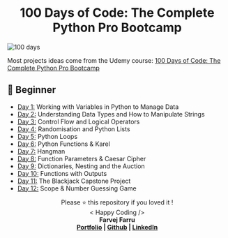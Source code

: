 <h1 align="center">100 Days of Code: The Complete Python Pro Bootcamp </h1>

![100 days](https://github.com/user-attachments/assets/6faa1810-4c0d-49ec-a14e-33c9126c0fc5)


Most projects ideas come from the Udemy course: [100 Days of Code: The Complete Python Pro Bootcamp](https://www.udemy.com/course/100-days-of-code/)


## 🔰 Beginner 
- [Day 1:](https://github.com/farvejfaru/100-Days-of-Python-Code/tree/main/Day%201) Working with Variables in Python to Manage Data
- [Day 2:](https://github.com/farvejfaru/100-Days-of-Python-Code/tree/main/Day%202) Understanding Data Types and How to Manipulate Strings
- [Day 3:](https://github.com/farvejfaru/100-Days-of-Python-Code/tree/main/Day%203) Control Flow and Logical Operators
- [Day 4:](https://github.com/farvejfaru/100-Days-of-Python-Code/tree/main/Day%204) Randomisation and Python Lists
- [Day 5:](https://github.com/farvejfaru/100-Days-of-Python-Code/tree/main/Day%205) Python Loops
- [Day 6:](https://github.com/farvejfaru/100-Days-of-Python-Code/tree/main/Day%206) Python Functions & Karel
- [Day 7:](https://github.com/farvejfaru/100-Days-of-Python-Code/tree/main/Day%207) Hangman
- [Day 8:](https://github.com/farvejfaru/100-Days-of-Python-Code/tree/main/Day%208) Function Parameters & Caesar Cipher
- [Day 9:](https://github.com/farvejfaru/100-Days-of-Python-Code/tree/main/Day%209) Dictionaries, Nesting and the Auction
- [Day 10:](https://github.com/farvejfaru/100-Days-of-Python-Code/tree/main/Day%2010) Functions with Outputs
- [Day 11:](https://github.com/farvejfaru/100-Days-of-Python-Code/tree/main/Day%2011) The Blackjack Capstone Project
- [Day 12:](https://github.com/farvejfaru/100-Days-of-Python-Code/tree/main/Day%2012) Scope & Number Guessing Game



<p align="center">
Please ⭐ this repository if you loved it !
<br>
< Happy Coding />
<br>
<b>Farvej Farru<b>
<br>
<a href="https://farvejfaru.github.io/Personal-Portfolio/">Portfolio</a> | <a href="https://github.com/farvejfaru">Github</a> | <a href="https://www.linkedin.com/in/farvej-faru-69876a211/">LinkedIn</a>
</p>
